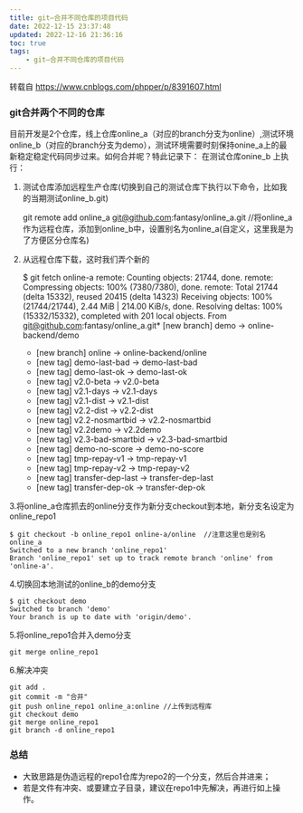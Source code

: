 ```yaml
---
title: git—合并不同仓库的项目代码
date: 2022-12-15 23:37:48
updated: 2022-12-16 21:36:16
toc: true
tags: 
    - git—合并不同仓库的项目代码
---
```

转载自 https://www.cnblogs.com/phpper/p/8391607.html

### git合并两个不同的仓库

目前开发是2个仓库，线上仓库online\_a（对应的branch分支为online）,测试环境online\_b（对应的branch分支为demo），测试环境需要时刻保持onine\_a上的最新稳定稳定代码同步过来。如何合并呢？特此记录下：
在测试仓库onine\_b 上执行：

1.  测试仓库添加远程生产仓库(切换到自己的测试仓库下执行以下命令，比如我的当期测试online\_b.git)



    git remote add online_a git@github.com:fantasy/online_a.git //将online_a作为远程仓库，添加到online_b中，设置别名为online_a(自定义，这里我是为了方便区分仓库名)

1.  从远程仓库下载，这时我们弄个新的



    $ git fetch online-a
    remote: Counting objects: 21744, done.
    remote: Compressing objects: 100% (7380/7380), done.
    remote: Total 21744 (delta 15332), reused 20415 (delta 14323)
    Receiving objects: 100% (21744/21744), 2.44 MiB | 214.00 KiB/s, done.
    Resolving deltas: 100% (15332/15332), completed with 201 local objects.
    From git@github.com:fantasy/online_a.git* [new branch]          demo              -> online-backend/demo
     * [new branch]          online            -> online-backend/online
     * [new tag]             demo-last-bad     -> demo-last-bad
     * [new tag]             demo-last-ok      -> demo-last-ok
     * [new tag]             v2.0-beta         -> v2.0-beta
     * [new tag]             v2.1-days         -> v2.1-days
     * [new tag]             v2.1-dist         -> v2.1-dist
     * [new tag]             v2.2-dist         -> v2.2-dist
     * [new tag]             v2.2-nosmartbid   -> v2.2-nosmartbid
     * [new tag]             v2.2demo          -> v2.2demo
     * [new tag]             v2.3-bad-smartbid -> v2.3-bad-smartbid
     * [new tag]             demo-no-score     -> demo-no-score
     * [new tag]             tmp-repay-v1      -> tmp-repay-v1
     * [new tag]             tmp-repay-v2      -> tmp-repay-v2
     * [new tag]             transfer-dep-last -> transfer-dep-last
     * [new tag]             transfer-dep-ok   -> transfer-dep-ok

3.将online\_a仓库抓去的online分支作为新分支checkout到本地，新分支名设定为online\_repo1

    $ git checkout -b online_repo1 online-a/online  //注意这里也是别名online_a
    Switched to a new branch 'online_repo1'
    Branch 'online_repo1' set up to track remote branch 'online' from 'online-a'.

4.切换回本地测试的online\_b的demo分支

    $ git checkout demo
    Switched to branch 'demo'
    Your branch is up to date with 'origin/demo'.

5.将online\_repo1合并入demo分支

    git merge online_repo1

6.解决冲突

    git add .
    git commit -m "合并"
    git push online_repo1 online_a:online //上传到远程库
    git checkout demo
    git merge online_repo1
    git branch -d online_repo1

### 总结

*   大致思路是伪造远程的repo1仓库为repo2的一个分支，然后合并进来；
*   若是文件有冲突、或要建立子目录，建议在repo1中先解决，再进行如上操作。

